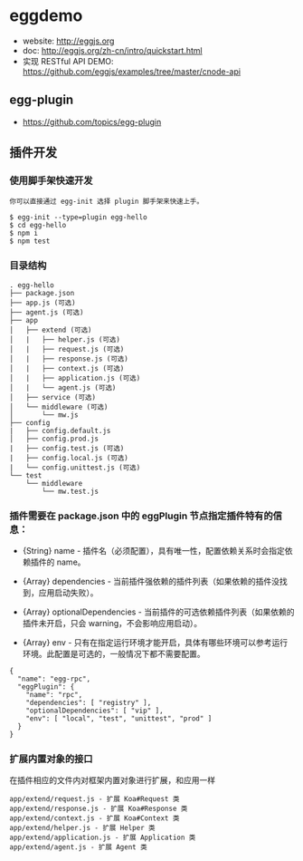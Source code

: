 # eggdemo
- website: http://eggjs.org
- doc: http://eggjs.org/zh-cn/intro/quickstart.html
- 实现 RESTful API DEMO: https://github.com/eggjs/examples/tree/master/cnode-api
## egg-plugin

- https://github.com/topics/egg-plugin

## 插件开发
### 使用脚手架快速开发
```
你可以直接通过 egg-init 选择 plugin 脚手架来快速上手。

$ egg-init --type=plugin egg-hello
$ cd egg-hello
$ npm i
$ npm test
```

### 目录结构
```
. egg-hello
├── package.json
├── app.js (可选)
├── agent.js (可选)
├── app
│   ├── extend (可选)
│   |   ├── helper.js (可选)
│   |   ├── request.js (可选)
│   |   ├── response.js (可选)
│   |   ├── context.js (可选)
│   |   ├── application.js (可选)
│   |   └── agent.js (可选)
│   ├── service (可选)
│   └── middleware (可选)
│       └── mw.js
├── config
|   ├── config.default.js
│   ├── config.prod.js
|   ├── config.test.js (可选)
|   ├── config.local.js (可选)
|   └── config.unittest.js (可选)
└── test
    └── middleware
        └── mw.test.js
```
### 插件需要在 package.json 中的 eggPlugin 节点指定插件特有的信息：

- {String} name - 插件名（必须配置），具有唯一性，配置依赖关系时会指定依赖插件的 name。

- {Array} dependencies - 当前插件强依赖的插件列表（如果依赖的插件没找到，应用启动失败）。

- {Array} optionalDependencies - 当前插件的可选依赖插件列表（如果依赖的插件未开启，只会 warning，不会影响应用启动）。

- {Array} env - 只有在指定运行环境才能开启，具体有哪些环境可以参考运行环境。此配置是可选的，一般情况下都不需要配置。

```
{
  "name": "egg-rpc",
  "eggPlugin": {
    "name": "rpc",
    "dependencies": [ "registry" ],
    "optionalDependencies": [ "vip" ],
    "env": [ "local", "test", "unittest", "prod" ]
  }
}
```
### 扩展内置对象的接口

在插件相应的文件内对框架内置对象进行扩展，和应用一样

```
app/extend/request.js - 扩展 Koa#Request 类
app/extend/response.js - 扩展 Koa#Response 类
app/extend/context.js - 扩展 Koa#Context 类
app/extend/helper.js - 扩展 Helper 类
app/extend/application.js - 扩展 Application 类
app/extend/agent.js - 扩展 Agent 类
```
